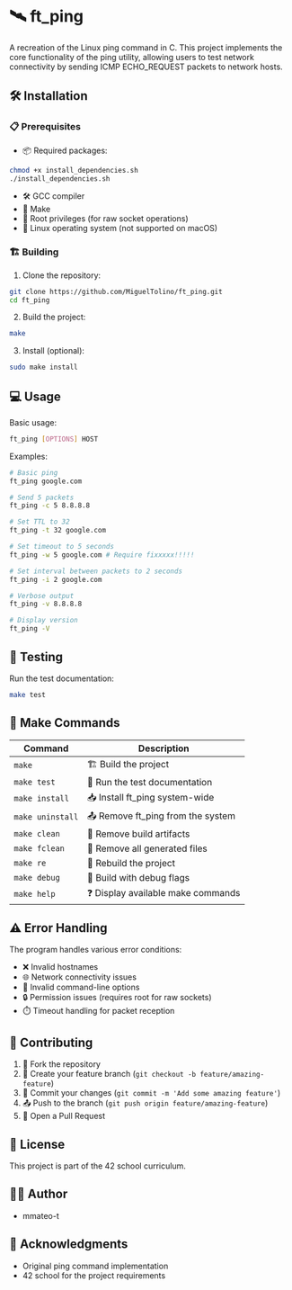 # 🛰️ ft_ping

A recreation of the Linux ping command in C. This project implements the core functionality of the ping utility, allowing users to test network connectivity by sending ICMP ECHO_REQUEST packets to network hosts.

## 🛠️ Installation

### 📋 Prerequisites

- 📦 Required packages:
```bash
chmod +x install_dependencies.sh
./install_dependencies.sh
``` 

- 🛠️ GCC compiler
- 🔧 Make
- 🔐 Root privileges (for raw socket operations)
- 🐧 Linux operating system (not supported on macOS)

### 🏗️ Building

1. Clone the repository:
```bash
git clone https://github.com/MiguelTolino/ft_ping.git
cd ft_ping
```

2. Build the project:
```bash
make
```

3. Install (optional):
```bash
sudo make install
```

## 💻 Usage

Basic usage:
```bash
ft_ping [OPTIONS] HOST
```

Examples:
```bash
# Basic ping
ft_ping google.com

# Send 5 packets
ft_ping -c 5 8.8.8.8

# Set TTL to 32
ft_ping -t 32 google.com

# Set timeout to 5 seconds
ft_ping -w 5 google.com # Require fixxxxx!!!!!

# Set interval between packets to 2 seconds
ft_ping -i 2 google.com

# Verbose output
ft_ping -v 8.8.8.8

# Display version
ft_ping -V
```

## 🧪 Testing

Run the test documentation:
```bash
make test
```


## 🔧 Make Commands

| Command | Description |
|---------|-------------|
| `make` | 🏗️ Build the project |
| `make test` | 🧪 Run the test documentation |
| `make install` | 📥 Install ft_ping system-wide |
| `make uninstall` | 📤 Remove ft_ping from the system |
| `make clean` | 🧹 Remove build artifacts |
| `make fclean` | 🧹 Remove all generated files |
| `make re` | 🔄 Rebuild the project |
| `make debug` | 🐛 Build with debug flags |
| `make help` | ❓ Display available make commands |

## ⚠️ Error Handling

The program handles various error conditions:
- ❌ Invalid hostnames
- 🌐 Network connectivity issues
- 🚫 Invalid command-line options
- 🔒 Permission issues (requires root for raw sockets)
- ⏱️ Timeout handling for packet reception

## 🤝 Contributing

1. 🍴 Fork the repository
2. 🌿 Create your feature branch (`git checkout -b feature/amazing-feature`)
3. 💾 Commit your changes (`git commit -m 'Add some amazing feature'`)
4. 📤 Push to the branch (`git push origin feature/amazing-feature`)
5. 🔄 Open a Pull Request

## 📝 License

This project is part of the 42 school curriculum.

## 👨‍💻 Author

- mmateo-t

## 🙏 Acknowledgments

- Original ping command implementation
- 42 school for the project requirements
